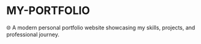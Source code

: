 # MY-PORTFOLIO
🌐 A modern personal portfolio website showcasing my skills, projects, and professional journey.
